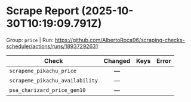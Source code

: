 # Scrape Report (2025-10-30T10:19:09.791Z)

Group: `price`  |  Run: https://github.com/AlbertoRoca96/scraping-checks-scheduler/actions/runs/18937292631

| Check | Changed | Keys | Error |
|---|:---:|:--|:--|
| `scrapeme_pikachu_price` | — |  |  |
| `scrapeme_pikachu_availability` | — |  |  |
| `psa_charizard_price_gem10` | — |  |  |

